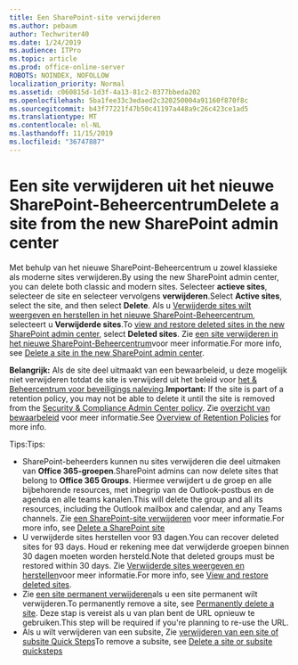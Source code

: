 ```yaml
---
title: Een SharePoint-site verwijderen
ms.author: pebaum
author: Techwriter40
ms.date: 1/24/2019
ms.audience: ITPro
ms.topic: article
ms.prod: office-online-server
ROBOTS: NOINDEX, NOFOLLOW
localization_priority: Normal
ms.assetid: c060815d-1d3f-4a13-81c2-0377bbeda202
ms.openlocfilehash: 5ba1fee33c3edaed2c320250004a91160f870f8c
ms.sourcegitcommit: b43f77221f47b50c41197a448a9c26c423ce1ad5
ms.translationtype: MT
ms.contentlocale: nl-NL
ms.lasthandoff: 11/15/2019
ms.locfileid: "36747887"
---
```

# <a name="delete-a-site-from-the-new-sharepoint-admin-center"></a><span data-ttu-id="44ebb-102">Een site verwijderen uit het nieuwe SharePoint-Beheercentrum</span><span class="sxs-lookup"><span data-stu-id="44ebb-102">Delete a site from the new SharePoint admin center</span></span>

<span data-ttu-id="44ebb-103">Met behulp van het nieuwe SharePoint-Beheercentrum u zowel klassieke als moderne sites verwijderen.</span><span class="sxs-lookup"><span data-stu-id="44ebb-103">By using the new SharePoint admin center, you can delete both classic and modern sites.</span></span> <span data-ttu-id="44ebb-104">Selecteer **actieve sites**, selecteer de site en selecteer vervolgens **verwijderen**.</span><span class="sxs-lookup"><span data-stu-id="44ebb-104">Select **Active sites**, select the site, and then select **Delete**.</span></span> <span data-ttu-id="44ebb-105">Als u [Verwijderde sites wilt weergeven en herstellen in het nieuwe SharePoint-Beheercentrum](https://docs.microsoft.com/sharepoint/view-and-restore-deleted-sites-in-new-admin-center), selecteert u **Verwijderde sites**.</span><span class="sxs-lookup"><span data-stu-id="44ebb-105">To [view and restore deleted sites in the new SharePoint admin center](https://docs.microsoft.com/sharepoint/view-and-restore-deleted-sites-in-new-admin-center), select **Deleted sites**.</span></span> <span data-ttu-id="44ebb-106">Zie [een site verwijderen in het nieuwe SharePoint-Beheercentrum](https://docs.microsoft.com/sharepoint/delete-site-collection#delete-a-site-in-the-new-sharepoint-admin-center)voor meer informatie.</span><span class="sxs-lookup"><span data-stu-id="44ebb-106">For more info, see [Delete a site in the new SharePoint admin center](https://docs.microsoft.com/sharepoint/delete-site-collection#delete-a-site-in-the-new-sharepoint-admin-center).</span></span>

<span data-ttu-id="44ebb-107">**Belangrijk:** Als de site deel uitmaakt van een bewaarbeleid, u deze mogelijk niet verwijderen totdat de site is verwijderd uit het beleid voor [het &amp; Beheercentrum voor beveiligings naleving](https://protection.office.com/?rfr=AdminCenter#/homepage).</span><span class="sxs-lookup"><span data-stu-id="44ebb-107">**Important:** If the site is part of a retention policy, you may not be able to delete it until the site is removed from the [Security &amp; Compliance Admin Center policy](https://protection.office.com/?rfr=AdminCenter#/homepage).</span></span> <span data-ttu-id="44ebb-108">Zie [overzicht van bewaarbeleid](https://docs.microsoft.com/office365/securitycompliance/retention-policies#content-in-onedrive-accounts-and-sharepoint-sites) voor meer informatie.</span><span class="sxs-lookup"><span data-stu-id="44ebb-108">See [Overview of Retention Policies](https://docs.microsoft.com/office365/securitycompliance/retention-policies#content-in-onedrive-accounts-and-sharepoint-sites) for more info.</span></span> 

<span data-ttu-id="44ebb-109">Tips:</span><span class="sxs-lookup"><span data-stu-id="44ebb-109">Tips:</span></span>
- <span data-ttu-id="44ebb-110">SharePoint-beheerders kunnen nu sites verwijderen die deel uitmaken van **Office 365-groepen**.</span><span class="sxs-lookup"><span data-stu-id="44ebb-110">SharePoint admins can now delete sites that belong to **Office 365 Groups**.</span></span> <span data-ttu-id="44ebb-111">Hiermee verwijdert u de groep en alle bijbehorende resources, met inbegrip van de Outlook-postbus en de agenda en alle teams kanalen.</span><span class="sxs-lookup"><span data-stu-id="44ebb-111">This will delete the group and all its resources, including the Outlook mailbox and calendar, and any Teams channels.</span></span> <span data-ttu-id="44ebb-112">Zie [een SharePoint-site verwijderen](https://docs.microsoft.com/sharepoint/manage-sites-in-new-admin-center#delete-a-site) voor meer informatie.</span><span class="sxs-lookup"><span data-stu-id="44ebb-112">For more info, see [Delete a SharePoint site](https://docs.microsoft.com/sharepoint/manage-sites-in-new-admin-center#delete-a-site)</span></span>
- <span data-ttu-id="44ebb-113">U verwijderde sites herstellen voor 93 dagen.</span><span class="sxs-lookup"><span data-stu-id="44ebb-113">You can recover deleted sites for 93 days.</span></span> <span data-ttu-id="44ebb-114">Houd er rekening mee dat verwijderde groepen binnen 30 dagen moeten worden hersteld.</span><span class="sxs-lookup"><span data-stu-id="44ebb-114">Note that deleted groups must be restored within 30 days.</span></span> <span data-ttu-id="44ebb-115">Zie [Verwijderde sites weergeven en herstellen](https://docs.microsoft.com/sharepoint/view-and-restore-deleted-sites-in-new-admin-center)voor meer informatie.</span><span class="sxs-lookup"><span data-stu-id="44ebb-115">For more info, see [View and restore deleted sites](https://docs.microsoft.com/sharepoint/view-and-restore-deleted-sites-in-new-admin-center).</span></span>
- <span data-ttu-id="44ebb-116">Zie [een site permanent verwijderen](https://docs.microsoft.com/sharepoint/delete-site-collection#permanently-delete-a-site)als u een site permanent wilt verwijderen.</span><span class="sxs-lookup"><span data-stu-id="44ebb-116">To permanently remove a site, see [Permanently delete a site](https://docs.microsoft.com/sharepoint/delete-site-collection#permanently-delete-a-site).</span></span> <span data-ttu-id="44ebb-117">Deze stap is vereist als u van plan bent de URL opnieuw te gebruiken.</span><span class="sxs-lookup"><span data-stu-id="44ebb-117">This step will be required if you're planning to re-use the URL.</span></span> 
- <span data-ttu-id="44ebb-118">Als u wilt verwijderen van een subsite, Zie [verwijderen van een site of subsite Quick Steps](https://support.office.com/article/Delete-a-SharePoint-site-or-subsite-bc37b743-0cef-475e-9a8c-8fc4d40179fb#__bkmkshortcut)</span><span class="sxs-lookup"><span data-stu-id="44ebb-118">To remove a subsite, see [Delete a site or subsite quicksteps](https://support.office.com/article/Delete-a-SharePoint-site-or-subsite-bc37b743-0cef-475e-9a8c-8fc4d40179fb#__bkmkshortcut)</span></span>
